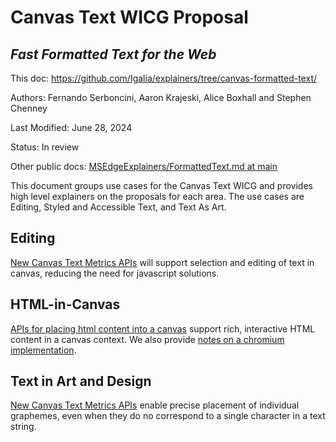 # Canvas Text WICG Proposal

## _Fast Formatted Text for the Web_

This doc: https://github.com/Igalia/explainers/tree/canvas-formatted-text/

Authors: Fernando Serboncini, Aaron Krajeski, Alice Boxhall and Stephen Chenney

Last Modified: June 28, 2024

Status: In review

Other public docs: [MSEdgeExplainers/FormattedText.md at main](https://github.com/MicrosoftEdge/MSEdgeExplainers/blob/main/Canvas/FormattedText.md)

This document groups use cases for the Canvas Text WICG and provides high level explainers on the proposals for each area. The use cases are Editing, Styled and Accessible Text, and Text As Art.

## <a name="Editing"></a>Editing

[New Canvas Text Metrics APIs](./text-metrics-additions.md) will support selection and editing of text in canvas, reducing the need for javascript solutions.

## <a name="placeELement"></a>HTML-in-Canvas

[APIs for placing html content into a canvas](./html-in-canvas.md) support rich, interactive HTML content in a canvas context. We also provide [notes on a chromium implementation](./chromium-implementation-notes.md).

## <n name="ArtDesign"/></a>Text in Art and Design

[New Canvas Text Metrics APIs](./text-art.md) enable precise placement of individual graphemes, even when they do no correspond to a single character in a text string.